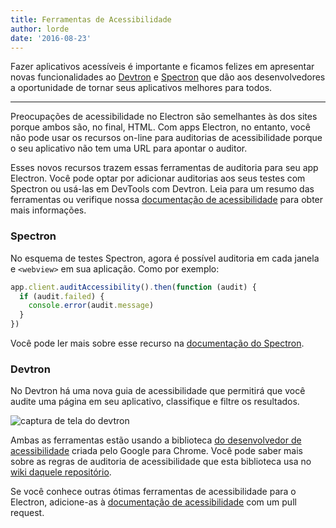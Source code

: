```yaml
---
title: Ferramentas de Acessibilidade
author: lorde
date: '2016-08-23'
---
```


Fazer aplicativos acessíveis é importante e ficamos felizes em apresentar novas funcionalidades ao [Devtron](https://electronjs.org/devtron) e [Spectron](https://electronjs.org/spectron) que dão aos desenvolvedores a oportunidade de tornar seus aplicativos melhores para todos.

---

Preocupações de acessibilidade no Electron são semelhantes às dos sites porque ambos são, no final, HTML. Com apps Electron, no entanto, você não pode usar os recursos on-line para auditorias de acessibilidade porque o seu aplicativo não tem uma URL para apontar o auditor.

Esses novos recursos trazem essas ferramentas de auditoria para seu app Electron. Você pode optar por adicionar auditorias aos seus testes com Spectron ou usá-las em DevTools com Devtron. Leia para um resumo das ferramentas ou verifique nossa [documentação de acessibilidade](https://electronjs.org/docs/tutorial/accessibility/) para obter mais informações.

### Spectron

No esquema de testes Spectron, agora é possível auditoria em cada janela e `<webview>` em sua aplicação. Como por exemplo:

```javascript
app.client.auditAccessibility().then(function (audit) {
  if (audit.failed) {
    console.error(audit.message)
  }
})
```

Você pode ler mais sobre esse recurso na [documentação do Spectron](https://github.com/electron/spectron#accessibility-testing).

### Devtron

No Devtron há uma nova guia de acessibilidade que permitirá que você audite uma página em seu aplicativo, classifique e filtre os resultados.

![captura de tela do devtron](https://cloud.githubusercontent.com/assets/1305617/17156618/9f9bcd72-533f-11e6-880d-389115f40a2a.png)

Ambas as ferramentas estão usando a biblioteca [do desenvolvedor de acessibilidade](https://github.com/GoogleChrome/accessibility-developer-tools) criada pelo Google para Chrome. Você pode saber mais sobre as regras de auditoria de acessibilidade que esta biblioteca usa no [wiki daquele repositório](https://github.com/GoogleChrome/accessibility-developer-tools/wiki/Audit-Rules).

Se você conhece outras ótimas ferramentas de acessibilidade para o Electron, adicione-as à [documentação de acessibilidade](https://electronjs.org/docs/tutorial/accessibility/) com um pull request.

